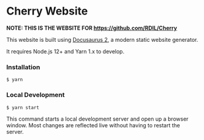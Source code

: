 # Cherry Website

**NOTE: THIS IS THE WEBSITE FOR https://github.com/RDIL/Cherry**

This website is built using [Docusaurus 2](https://v2.docusaurus.io/), a modern static website generator.

It requires Node.js 12+ and Yarn 1.x to develop.

### Installation

```
$ yarn
```

### Local Development

```
$ yarn start
```

This command starts a local development server and open up a browser window. Most changes are reflected live without having to restart the server.
